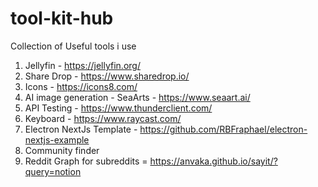 # tool-kit-hub
Collection of Useful tools i use
1. Jellyfin - https://jellyfin.org/
2. Share Drop - https://www.sharedrop.io/
3. Icons - https://icons8.com/
4. AI image generation - SeaArts - https://www.seaart.ai/
5. API Testing - https://www.thunderclient.com/
6. Keyboard - https://www.raycast.com/
7. Electron NextJs Template - https://github.com/RBFraphael/electron-nextjs-example
8. Community finder
9. Reddit Graph for subreddits = https://anvaka.github.io/sayit/?query=notion

